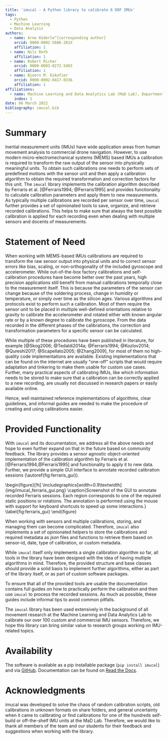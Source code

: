 ```yaml
---
title: 'imucal - A Python library to calibrate 6 DOF IMUs'  
tags:
  - Python
  - Machine Learning
  - Data Analysis
authors:
  - name: Arne Küderle^[corresponding author]   
    orcid: 0000-0002-5686-281X  
    affiliation: 1
  - name: Nils Roth
    affiliation: 1
  - name: Robert Richer  
    orcid: 0000-0003-0272-5403  
    affiliation: 1
  - name: Bjoern M. Eskofier  
    orcid: 0000-0002-0417-0336  
    affiliation: 1
affiliations:
  - name: Machine Learning and Data Analytics Lab (MaD Lab), Department Artificial Intelligence in Biomedical Engineering (AIBE), Friedrich-Alexander-Universität Erlangen-Nürnberg (FAU)  
    index: 1
date: 06 March 2022
bibliography: imucal.bib
---
```


# Summary

Inertial measurement units (IMUs) have wide application areas from human movement analysis to commercial drone navigation.
However, to use modern micro-electromechanical systems (MEMS) based IMUs a calibration is required to transform the raw output of the sensor into physically meaningful units.
To obtain such calibrations one needs to perform sets of predefined motions with the sensor unit and then apply a calibration algorithm to obtain the required transformation and correction factors for this unit.
The `imucal` library implements the calibration algorithm described by Ferraris et al. [@Ferraris1994; @Ferraris1995] and provides functionality to calculate calibration parameters and apply them to new measurements.
As typically multiple calibrations are recorded per sensor over time, `imucal` further provides a set of opinionated tools to save, organize, and retrieve recorded calibrations.
This helps to make sure that always the best possible calibration is applied for each recording even when dealing with multiple sensors and docents of measurements.

# Statement of Need

When working with MEMS-based IMUs calibrations are required to transform the raw sensor output into physical units and to correct sensor errors like bias, scaling, or non-orthogonality of the included gyroscope and accelerometer.
While out-of-the-box factory calibrations and self-calibration procedures have become better over the past years, high precision applications still benefit from manual calibrations temporally close to the measurement itself.
This is because the parameters of the sensor can change because of the soldering process, change in humidity or temperature, or simply over time as the silicon ages.
Various algorithms and protocols exist to perform such a calibration.
Most of them require the sensor unit to be placed in multiple well-defined orientations relative to gravity to calibrate the accelerometer and rotated either with known angular rate or by a known degree to calibrate the gyroscope.
From the data recorded in the different phases of the calibrations, the correction and transformation parameters for a specific sensor can be calculated.

While multiple of these procedures have been published in literature, for example [@Skog2006; @Tedaldi2014a; @Ferraris1994; @Kozlov2014; @Qureshi2017; @Scapellato2005; @Zhang2009], for most of them no high-quality code implementations are available.
Existing implementations that can be found on the internet are usually "one-off" scripts that would require adaptation and tinkering to make them usable for custom use cases.
Further, many practical aspects of calibrating IMUs, like which information needs to be stored to make sure that a calibration can be correctly applied to a new recording, are usually not discussed in research papers or easily available online.

Hence, well maintained reference implementations of algorithms, clear guidelines, and informal guides are needed to make the procedure of creating and using calibrations easier.

# Provided Functionality

With `imucal` and its documentation, we address all the above needs and hope to even further expand on that in the future based on community feedback.
The library provides a sensor agnostic object-oriented implementation of the calibration algorithm by Ferraris et al. [@Ferraris1994,@Ferraris1995] and functionality to apply it to new data.
Further, we provide a simple GUI interface to annotate recorded calibration sessions (\autoref{fig:ferraris_gui}).

\begin{figure}[!h]
\includegraphics[width=0.9\textwidth]{img/imucal_ferraris_gui.png}
\caption{Screenshot of the GUI to annotate recorded Ferraris sessions.
Each region corresponds to one of the required static positions or rotations.
The annotation is performed using the mouse with support for keyboard shortcuts to speed up some interactions.}
\label{fig:ferraris_gui}
\end{figure}

When working with sensors and multiple calibrations, storing, and managing them can become complicated.
Therefore, `imucal` also implements a set of opinionated helpers to store the calibrations and required metadata as _json_ files and functions to retrieve them based on sensor-id, date, type of calibration, or custom metadata.

While `imucal` itself only implements a single calibration algorithm so far, all tools in the library have been designed with the idea of having multiple algorithms in mind.
Therefore, the provided structure and base classes should provide a solid basis to implement further algorithms, either as part of the library itself, or as part of custom software packages.

To ensure that all of the provided tools are usable the documentation contains full guides on how to practically perform the calibration and then use `imucal` to process the recorded sessions.
As much as possible, these guides include informal tips to avoid common pitfalls.

The `imucal` library has been used extensively in the background of all movement research at the Machine Learning and Data Analytics Lab to calibrate our over 100 custom and commercial IMU sensors.
Therefore, we hope this library can bring similar value to research groups working on IMU-related topics.  

# Availability

The software is available as a pip installable package (`pip install imucal`) and via [GitHub](https://github.com/mad-lab-fau/imucal).
Documentation can be found on [Read the Docs](https://imucal.readthedocs.io/).

# Acknowledgments

imucal was developed to solve the chaos of random calibration scripts, old calibrations in unknown formats on share folders, and general uncertainty when it came to calibrating or find calibrations for one of the hundreds self-build or off-the-shelf IMU units at the MaD Lab.
Therefore, we would like to thank all members of the team and our students for their feedback and suggestions when working with the library.
